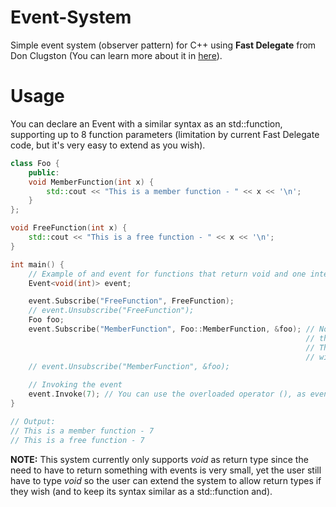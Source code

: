 # Event-System
Simple event system (observer pattern) for C++ using **Fast Delegate** from Don Clugston (You can learn more about it in [here](https://www.codeproject.com/Articles/7150/Member-Function-Pointers-and-the-Fastest-Possible)).

# Usage
You can declare an Event with a similar syntax as an std::function, supporting up to 8 function parameters (limitation by current Fast Delegate code, but it's very easy to extend as you wish).
```cpp
class Foo {
    public:
    void MemberFunction(int x) {
        std::cout << "This is a member function - " << x << '\n';
    }
};

void FreeFunction(int x) {
    std::cout << "This is a free function - " << x << '\n';
}

int main() {
	// Example of and event for functions that return void and one integer as argument.
	Event<void(int)> event;

 	event.Subscribe("FreeFunction", FreeFunction);
    // event.Unsubscribe("FreeFunction");
    Foo foo;
    event.Subscribe("MemberFunction", Foo::MemberFunction, &foo); // Note that you have to tell the event the class where
    															  // the member function is located, in this case Foo.
                                                                  // This can be skipped if you're subscribing the function
                                                                  // within the scope of the class that contains it
	// event.Unsubscribe("MemberFunction", &foo);
    
    // Invoking the event
    event.Invoke(7); // You can use the overloaded operator (), as event(7), which will have the same effect.
}

// Output:
// This is a member function - 7
// This is a free function - 7
```
**NOTE:** This system currently only supports *void* as return type since the need to have to return something with events is very small, yet the user still have to type *void* so the user can extend the system to allow return types if they wish (and to keep its syntax similar as a std::function and).
